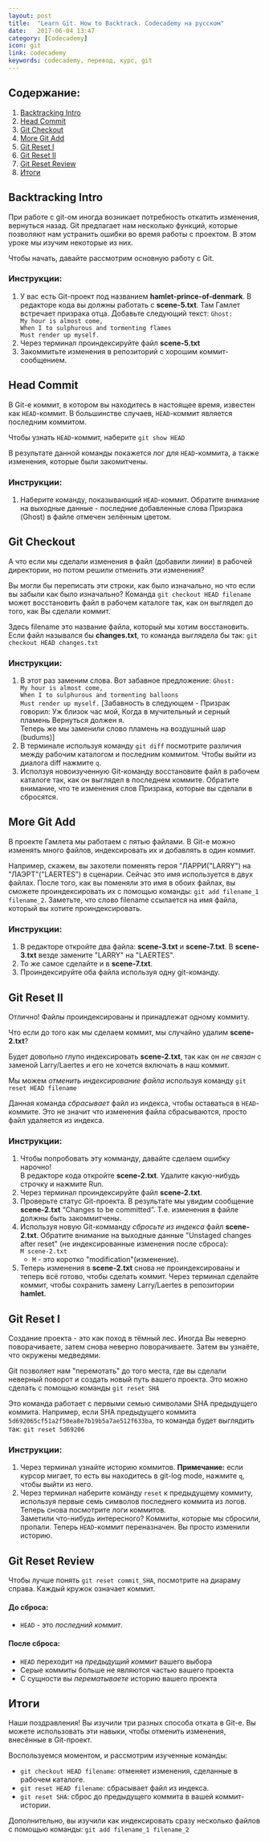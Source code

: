 ```yaml
---
layout: post
title:  "Learn Git. How to Backtrack. Codecademy на русском"
date:   2017-06-04 13:47
category: [Codecademy]
icon: git
link: codecademy
keywords: codecademy, перевод, курс, git
---
```


<h2>Содержание:</h2>
<ol>
	<li><a href="#intro">Backtracking Intro</a></li>
	<li><a href="#head">Head Commit</a></li>
	<li><a href="#check">Git Checkout</a></li>
	<li><a href="#add">More Git Add</a></li>
	<li><a href="#reset1">Git Reset I</a></li>
	<li><a href="#reset2">Git Reset II</a></li>
	<li><a href="#reset">Git Reset Review</a></li>
	<li><a href="#res">Итоги</a></li>
</ol>
<h2 id="intro">Backtracking Intro</h2>
<p>При работе с git-ом иногда возникает потребность откатить изменения, вернуться назад. Git предлагает нам несколько функций, которые позволяют нам устранить ошибки во время работы с проектом. В этом уроке мы изучим некоторые из них.</p>
<p>Чтобы начать, давайте рассмотрим основную работу с Git.</p>
<h3>Инструкции:</h3>
<ol>
	<li>У вас есть Git-проект под названием <b>hamlet-prince-of-denmark</b>. В редакторе кода вы должны работать с <b>scene-5.txt</b>. Там Гамлет встречает призрака отца. Добавьте следующий текст: <code>Ghost: 
My hour is almost come,
When I to sulphurous and tormenting flames
Must render up myself.</code></li>
	<li>Через терминал проиндексируйте файл <b>scene-5.txt</b></li>
	<li>Закоммитьте изменения в репозиторий с хорошим коммит-сообщением.</li>
</ol>
<h2 id="head">Head Commit</h2>
<p>В Git-е коммит, в котором вы находитесь в настоящее время, известен как <code>HEAD</code>-коммит. В большинстве случаев, <code>HEAD</code>-коммит является последним коммитом.</p>
<p>Чтобы узнать <code>HEAD</code>-коммит, наберите <code>git show HEAD</code></p>
<p>В результате данной команды покажется лог для <code>HEAD</code>-коммита, а также изменения, которые были закомитчены.</p>
<h3>Инструкции:</h3>
<ol>
	<li>Наберите команду, показывающий <code>HEAD</code>-коммит. Обратите внимание на выходные данные - последние добавленные слова Призрака (Ghost) в файле отмечен зелённым цветом.</li>
</ol>
<h2 id="check">Git Checkout</h2>
<p>А что если мы сделали изменения в файл (добавили линии) в рабочей директории, но потом решили отменить эти изменения?</p>
<p>Вы могли бы переписать эти строки, как было изначально, но что если вы забыли как было изначально? Команда <code>git checkout HEAD filename</code> может восстановить файл в рабочем каталоге так, как он выглядел до того, как Вы сделали коммит.</p>
<p>Здесь filename это название файла, который мы хотим восстановить. Если файл назывался бы <b>changes.txt</b>, то команда выглядела бы так: <code>git checkout HEAD changes.txt</code></p>
<h3>Инструкции:</h3>
<ol>
	<li>В этот раз заменим слова. Вот забавное предложение: <code>Ghost: 
My hour is almost come,
When I to sulphurous and tormenting balloons
Must render up myself.</code> [Забавность в следующем - Призрак говорил: Уж близок час мой, Когда в мучительный и серный пламень Вернуться должен я. <br> Теперь же мы заменили слово пламень на воздушный шар (budums)]</li>
	<li>В терминале используя команду <code>git diff</code> посмотрите различия между рабочим каталогом и последним коммитом. Чтобы выйти из диалога diff нажмите <code>q</code>.</li>
	<li>Исползуя новоизученную Git-команду восстановите файл в рабочем каталоге так, как он выглядел в последнем коммите. Обратите внимание, что те изменения слов Призрака, которые вы сделали в сбросятся.</li>
</ol>
<h2 id="add">More Git Add</h2>
<p>В проекте Гамлета мы работаем с пятью файлами. В Git-е можно изменять много файлов, индексировать их и добавлять в один коммит.</p>
<p>Например, скажем, вы захотели поменять героя "ЛАРРИ("LARRY") на "ЛАЭРТ"("LAERTES") в сценарии. Сейчас это имя используется в двух файлах. После того, как вы поменяли это имя в обоих файлах, вы сможете проиндексировать их с помощью команды: <code>git add filename_1 filename_2</code>. Заметьте, что слово filename ссылается на имя файла, который вы хотите проиндексировать.</p>
<h3>Инструкции:</h3>
<ol>
	<li>В редакторе откройте два файла: <b>scene-3.txt</b> и <b>scene-7.txt</b>. В <b>scene-3.txt</b> везде замените "LARRY" на "LAERTES".</li>
	<li>То же самое сделайте и в <b>scene-7.txt</b>.</li>
	<li>Проиндексируйте оба файла используя одну git-команду.</li>
</ol>
<h2 id="reset1">Git Reset II</h2>
<p>Отлично! Файлы проиндексированы и принадлежат одному коммиту.</p>
<p>Что если до того как мы сделаем коммит, мы случайно удалим <b>scene-2.txt</b>?</p>
<p>Будет довольно глупо индексировать <b>scene-2.txt</b>, так как он <i>не связан </i> с заменой Larry/Laertes и его не хочется включать в наш коммит.</p>
<p>Мы можем <i>отменить индексирование файла</i> используя команду <code>git reset HEAD filename</code></p>
<p>Данная команда <i>сбрасывает</i> файл из индекса, чтобы оставаться в <code>HEAD</code>-коммите. Это не значит что изменения файла сбрасываются, просто файл удаляется из индекса.</p>
<h3>Инструкции:</h3>
<ol>
	<li>Чтобы попробовать эту комманду, давайте сделаем ошибку нарочно!<br>
	В редакторе кода откройте <b>scene-2.txt</b>. Удалите какую-нибудь строчку и нажмите Run.</li>
	<li>Через терминал проиндексируйте файл <b>scene-2.txt</b>.</li>
	<li>Проверьте статус Git-проекта. В результате мы увидим сообщение <b>scene-2.txt</b> “Changes to be committed”. Т.е. изменения в файле должны быть закоммитчены.</li>
	<li>Используя новую Git-комманду <i>сбросьте из индекса</i> файл <b>scene-2.txt</b>. Обратите внимание на выходные данные "Unstaged changes after reset" (не индексированные изменения после сброса):<br>
	<code>M scene-2.txt</code>
	<ul>
		<li><code>M</code> - это коротко "modification"(изменение).</li>
	</ul></li>
	<li>Теперь изменения в <b>scene-2.txt</b> снова не проиндексированы и теперь всё готово, чтобы сделать коммит. Через терминал сделайте коммит, чтобы сохранить замену Larry/Laertes в репозитории <b>hamlet</b>.</li>
</ol>
<h2 id="reset1">Git Reset I</h2>
<p>Создание проекта - это как поход в тёмный лес. Иногда Вы неверно поворачиваете, затем снова неверно поворачиваете. Затем вы узнаёте, что окружены медведями.</p>
<p>Git позволяет нам "перемотать" до того места, где вы сделали неверный поворот и создать новый путь вашего проекта. Это можно сделать с помощью команды <code>git reset SHA</code></p>
<p>Это команда работает с первыми семью символами SHA предыдущего коммита. Например, если SHA предыдущего коммита <code>5d692065cf51a2f50ea8e7b19b5a7ae512f633ba</code>, то команда будет выглядить так: <code>git reset 5d69206</code></p>
<h3>Инструкции:</h3>
<ol>
	<li>Через терминал узнайте историю коммитов. <b>Примечание:</b> если курсор мигает, то есть вы находитесь в git-log mode, нажмите <code>q</code>, чтобы выйти из него.</li>
	<li>Через терминал наберите команду <code>reset</code> к предыдущему коммиту, используя первые семь символов последнего коммита из логов.<br>
	Теперь снова посмотрите логи коммитов.<br>
	Заметили что-нибудь интересного? Коммиты, которые мы сбросили, пропали. Теперь <code>HEAD</code>-коммит переназначен. Вы просто изменили историю.</li>
</ol>
<h2 id="reset">Git Reset Review</h2>
<p>Чтобы лучше понять <code>git reset commit_SHA</code>, посмотрите на диараму справа. Каждый кружок означает коммит.</p>
<h4>До сброса:</h4>
<ul>
	<li><code>HEAD</code> - это <i>последний коммит</i>.</li>
</ul>
<h4>После сброса:</h4>
<ul>
	<li><code>HEAD</code> переходит на <i>предыдущий коммит</i> вашего выбора</li>
	<li>Серые коммиты больше не являются частью вашего проекта</li>
	<li>С сущности вы <i>перематываете</i> историю вашего проекта</li>
</ul>
<h2 id="res">Итоги</h2>
<p>Наши поздравления! Вы изучили три разных способа отката в Git-е. Вы можете использовать эти навыки, чтобы отменить изменения, внесённые в Git-проект.</p>
<p>Воспользуемся моментом, и рассмотрим изученные команды:
	<ul>
		<li><code>git checkout HEAD filename</code>: отменяет изменения, сделанные в рабочем каталоге.</li>
		<li><code>git reset HEAD filename</code>: сбрасывает файл из индекса.</li>
		<li><code>git reset SHA</code>: сброс до предыдущего коммита в вашей коммит-истории.</li>
	</ul>
Дополнительно, вы изучили как индексировать сразу несколько файлов с помощью команды:
<code>git add filename_1 filename_2</code>